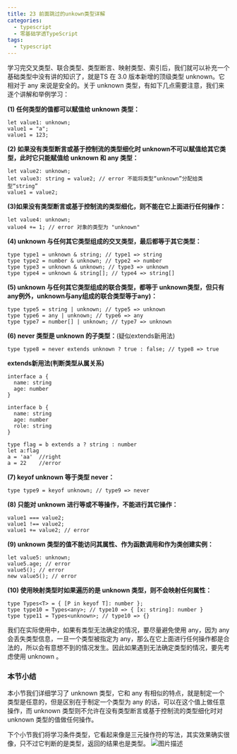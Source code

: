 ```yaml
---
title: 23 前面跳过的unkown类型详解
categories: 
  - typescript
  - 零基础学透TypeScript
tags: 
  - typescript
---
```


学习完交叉类型、联合类型、类型断言、映射类型、索引后，我们就可以补充一个基础类型中没有讲的知识了，就是TS 在 3.0 版本新增的顶级类型 unknown。它相对于 any 来说是安全的。关于
unknown 类型，有如下几点需要注意，我们来逐个讲解和举例学习：

**(1) 任何类型的值都可以赋值给 unknown 类型：**

``` {.language-typescript}
let value1: unknown;
value1 = "a";
value1 = 123;
```

**(2) 如果没有类型断言或基于控制流的类型细化时 unknown不可以赋值给其它类型，此时它只能赋值给 unknown 和 any 类型：**

``` {.language-typescript}
let value2: unknown;
let value3: string = value2; // error 不能将类型“unknown”分配给类型“string”
value1 = value2;
```

**(3)如果没有类型断言或基于控制流的类型细化，则不能在它上面进行任何操作：**

``` {.language-typescript}
let value4: unknown;
value4 += 1; // error 对象的类型为 "unknown"
```

**(4) unknown 与任何其它类型组成的交叉类型，最后都等于其它类型：**

``` {.language-typescript}
type type1 = unknown & string; // type1 => string
type type2 = number & unknown; // type2 => number
type type3 = unknown & unknown; // type3 => unknown
type type4 = unknown & string[]; // type4 => string[]
```

**(5) unknown 与任何其它类型组成的联合类型，都等于 unknown类型，但只有any例外，unknown与any组成的联合类型等于any)：**

``` {.language-typescript}
type type5 = string | unknown; // type5 => unknown
type type6 = any | unknown; // type6 => any
type type7 = number[] | unknown; // type7 => unknown
```

**(6) never 类型是 unknown 的子类型：**(疑似extends新用法)

``` {.language-typescript}
type type8 = never extends unknown ? true : false; // type8 => true
```
**extends新用法(判断类型从属关系)**

```
interface a {
  name: string
  age: number
}

interface b {
  name: string
  age: number
  role: string
}

type flag = b extends a ? string : number
let a:flag 
a = 'aa'  //right
a = 22    //error
```
**(7) keyof unknown 等于类型 never：**

``` {.language-typescript}
type type9 = keyof unknown; // type9 => never
```

**(8) 只能对 unknown 进行等或不等操作，不能进行其它操作：**

``` {.language-typescript}
value1 === value2;
value1 !== value2;
value1 += value2; // error
```

**(9) unknown 类型的值不能访问其属性、作为函数调用和作为类创建实例：**

``` {.language-typescript}
let value5: unknown;
value5.age; // error
value5(); // error
new value5(); // error
```

**(10) 使用映射类型时如果遍历的是 unknown 类型，则不会映射任何属性：**

``` {.language-typescript}
type Types<T> = { [P in keyof T]: number };
type type10 = Types<any>; // type10 => { [x: string]: number }
type type11 = Types<unknown>; // type10 => {}
```

我们在实际使用中，如果有类型无法确定的情况，要尽量避免使用 any，因为 any 会丢失类型信息，一旦一个类型被指定为 any，那么在它上面进行任何操作都是合法的，所以会有意想不到的情况发生。因此如果遇到无法确定类型的情况，要先考虑使用 unknown 。

### 本节小结

本小节我们详细学习了 unknown 类型，它和 any 有相似的特点，就是制定一个类型是任意的，但是区别在于制定一个类型为 any 的话，可以在这个值上做任意操作，而 unknown 类型则不允许在没有类型断言或基于控制流的类型细化时对 unknown 类型的值做任何操作。

下个小节我们将学习条件类型，它看起来像是三元操作符的写法，其实效果确实很像，只不过它判断的是类型，返回的结果也是类型。
 ![图片描述](http://img.mukewang.com/5d03463300011cf516000466.jpg)

